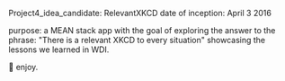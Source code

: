 Project4_idea_candidate: RelevantXKCD
date of inception: April 3 2016

purpose: a MEAN stack app with the 
goal of exploring the answer to the phrase:
"There is a relevant XKCD to every situation" 
showcasing the lessons we learned in WDI.

:tada: enjoy.
